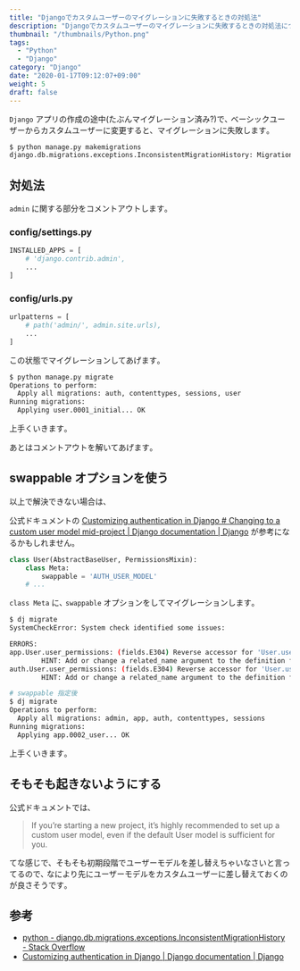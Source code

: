 ```yaml
---
title: "Djangoでカスタムユーザーのマイグレーションに失敗するときの対処法"
description: "Djangoでカスタムユーザーのマイグレーションに失敗するときの対処法について解説します。"
thumbnail: "/thumbnails/Python.png"
tags:
  - "Python"
  - "Django"
category: "Django"
date: "2020-01-17T09:12:07+09:00"
weight: 5
draft: false
---
```


`Django` アプリの作成の途中(たぶんマイグレーション済み?)で､ ベーシックユーザーからカスタムユーザーに変更すると、マイグレーションに失敗します｡

``` bash
$ python manage.py makemigrations
django.db.migrations.exceptions.InconsistentMigrationHistory: Migration admin.0001_initial is applied before its dependency user.0001_initial on database 'default'.
```

## 対処法

`admin` に関する部分をコメントアウトします｡

### config/settings.py

``` python
INSTALLED_APPS = [
    # 'django.contrib.admin',
    ...
]
```

### config/urls.py

``` python
urlpatterns = [
    # path('admin/', admin.site.urls),
    ...
]
```

この状態でマイグレーションしてあげます｡

``` bash
$ python manage.py migrate
Operations to perform:
  Apply all migrations: auth, contenttypes, sessions, user
Running migrations:
  Applying user.0001_initial... OK
```

上手くいきます｡

あとはコメントアウトを解いてあげます｡

## swappable オプションを使う

以上で解決できない場合は､

公式ドキュメントの [Customizing authentication in Django # Changing to a custom user model mid-project | Django documentation | Django](https://docs.djangoproject.com/en/3.1/topics/auth/customizing/#changing-to-a-custom-user-model-mid-project) が参考になるかもしれません｡

``` python:title=models.py
class User(AbstractBaseUser, PermissionsMixin):
    class Meta:
        swappable = 'AUTH_USER_MODEL'
    # ...
```

`class Meta` に､ `swappable` オプションをしてマイグレーションします｡

``` bash
$ dj migrate
SystemCheckError: System check identified some issues:

ERRORS:
app.User.user_permissions: (fields.E304) Reverse accessor for 'User.user_permissions' clashes with reverse accessor for 'User.user_permissions'.
        HINT: Add or change a related_name argument to the definition for 'User.user_permissions' or 'User.user_permissions'.
auth.User.user_permissions: (fields.E304) Reverse accessor for 'User.user_permissions' clashes with reverse accessor for 'User.user_permissions'.
        HINT: Add or change a related_name argument to the definition for 'User.user_permissions' or 'User.user_permissions'.

# swappable 指定後
$ dj migrate
Operations to perform:
  Apply all migrations: admin, app, auth, contenttypes, sessions
Running migrations:
  Applying app.0002_user... OK
```

上手くいきます｡

## そもそも起きないようにする

公式ドキュメントでは､

> If you’re starting a new project, it’s highly recommended to set up a custom user model, even if the default User model is sufficient for you.

てな感じで、そもそも初期段階でユーザーモデルを差し替えちゃいなさいと言ってるので､ なにより先にユーザーモデルをカスタムユーザーに差し替えておくのが良さそうです｡

## 参考

- [python - django.db.migrations.exceptions.InconsistentMigrationHistory - Stack Overflow](https://stackoverflow.com/questions/44651760/django-db-migrations-exceptions-inconsistentmigrationhistory)
- [Customizing authentication in Django | Django documentation | Django](https://docs.djangoproject.com/en/3.1/topics/auth/customizing/)
